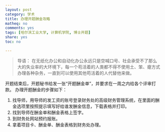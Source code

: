 ```yaml
---
layout: post 
category: 学术
title: 办理开题酬金攻略
matheq: no
comments: yes
tags: [哈尔滨工业大学, 计算机学院, 博士开题]
share: yes
toc: no

---
```


> 导语：   在无纸化办公和自动化办公永远只是空喊口号、社会承受不了那么大的失业率的大环境下，每一个苟活着的人类都不得不使用土、笨、瘪方式办理各种杂务，一直到可以使用其他苟活着的人代替他来做。

开题结束后，开题秘书给发一张“开题酬金单”，并要求在一周之内给各个评审打款。
办理开题酬金的步骤如下：

1. 找导师，用导师的发工资的账号登录财务处的高级财务管理系统，在里面的酬金选项里按照提示填写好给谁发酬金信息，下载表格并打印。
2. 找到导师在酬金单和酬金表格上签字。
3. 到财务处网站预约报账。
4. 拿着项目卡、酬金单、酬金表格到财务处办理。



